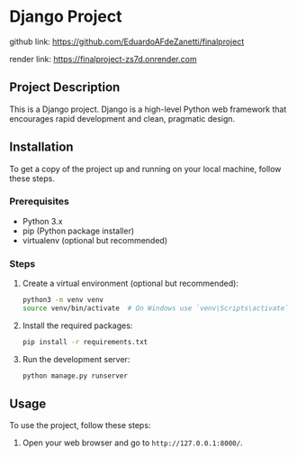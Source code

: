 # Django Project

github link: https://github.com/EduardoAFdeZanetti/finalproject

render link: https://finalproject-zs7d.onrender.com

## Project Description

This is a Django project. Django is a high-level Python web framework that encourages rapid development and clean, pragmatic design.

## Installation

To get a copy of the project up and running on your local machine, follow these steps.

### Prerequisites

- Python 3.x
- pip (Python package installer)
- virtualenv (optional but recommended)

### Steps

1. Create a virtual environment (optional but recommended):

   ```bash
   python3 -m venv venv
   source venv/bin/activate  # On Windows use `venv\Scripts\activate`
   ```

2. Install the required packages:

   ```bash
   pip install -r requirements.txt
   ```

3. Run the development server:
   ```bash
   python manage.py runserver
   ```

## Usage

To use the project, follow these steps:

1. Open your web browser and go to `http://127.0.0.1:8000/`.
